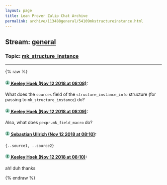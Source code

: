 ```yaml
---
layout: page
title: Lean Prover Zulip Chat Archive 
permalink: archive/113488general/54109mkstructureinstance.html
---
```


## Stream: [general](index.html)
### Topic: [mk_structure_instance](54109mkstructureinstance.html)

---


{% raw %}
#### [![Click to go to Zulip](../../assets/img/zulip2.png) Keeley Hoek (Nov 12 2018 at 08:08)](https://leanprover.zulipchat.com/#narrow/stream/113488-general/topic/mk_structure_instance/near/147509507):
What does the `sources` field of the `structure_instance_info` structure (for passing to `mk_structure_instance`) do?

#### [![Click to go to Zulip](../../assets/img/zulip2.png) Keeley Hoek (Nov 12 2018 at 08:09)](https://leanprover.zulipchat.com/#narrow/stream/113488-general/topic/mk_structure_instance/near/147509520):
Also, what does `pexpr.mk_field_macro` do?

#### [![Click to go to Zulip](../../assets/img/zulip2.png) Sebastian Ullrich (Nov 12 2018 at 08:10)](https://leanprover.zulipchat.com/#narrow/stream/113488-general/topic/mk_structure_instance/near/147509563):
`{..source1, ..source2}`

#### [![Click to go to Zulip](../../assets/img/zulip2.png) Keeley Hoek (Nov 12 2018 at 08:10)](https://leanprover.zulipchat.com/#narrow/stream/113488-general/topic/mk_structure_instance/near/147509567):
ah! duh thanks


{% endraw %}
